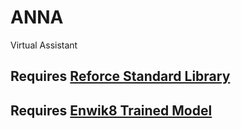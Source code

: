 # ANNA
Virtual Assistant

## Requires [Reforce Standard Library](https://github.com/Reforce-Labs/Reforce-Standard-Library)
## Requires [Enwik8 Trained Model](https://drive.google.com/file/d/1NWQ9uF-EEXpTOQu38exkdewUK_lnt4Y4/view?usp=sharing)